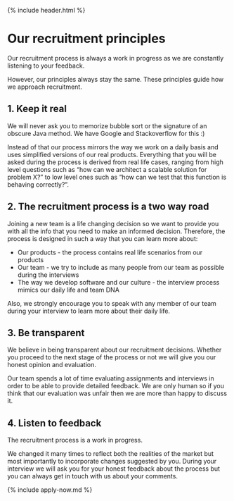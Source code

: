 {% include header.html %}

# Our recruitment principles

Our recruitment process is always a work in progress as we are constantly listening to your feedback. 

However, our principles always stay the same. These principles guide how we approach recruitment.

## 1. Keep it real

We will never ask you to memorize bubble sort or the signature of an obscure Java method. We have Google and Stackoverflow for this :) 

Instead of that our process mirrors the way we work on a daily basis and uses simplified versions of our real products. Everything that you will be asked during the process is derived from real life cases, ranging from high level questions such as “how can we architect a scalable solution for problem X?” to low level ones such as “how can we test that this function is behaving correctly?”.

## 2. The recruitment process is a two way road

Joining a new team is a life changing decision so we want to provide you with all the info that you need to make an informed decision. Therefore, the process is designed in such a way that you can learn more about:

- Our products - the process contains real life scenarios from our products 
- Our team - we try to include as many people from our team as possible during the interviews
- The way we develop software and our culture - the interview process mimics our daily life and team DNA
 
Also, we strongly encourage you to speak with any member of our team during your interview to learn more about their daily life.

## 3. Be transparent

We believe in being transparent about our recruitment decisions. Whether you proceed to the next stage of the process or not we will give you our honest opinion and evaluation. 

Our team spends a lot of time evaluating assignments and interviews in order to be able to provide detailed feedback. We are only human so if you think that our evaluation was unfair then we are more than happy to discuss it.

## 4. Listen to feedback

The recruitment process is a work in progress. 

We changed it many times to reflect both the realities of the market but most importantly to incorporate changes suggested by you. During your interview we will ask you for your honest feedback about the process but you can always get in touch with us about your comments. 

{% include apply-now.md %}
